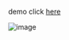 demo click [here](https://user-crud-react-app.netlify.app/)

![image](https://user-images.githubusercontent.com/77113035/142246573-80f49ad0-7327-4d11-ae1a-8a55f38f180b.png)
